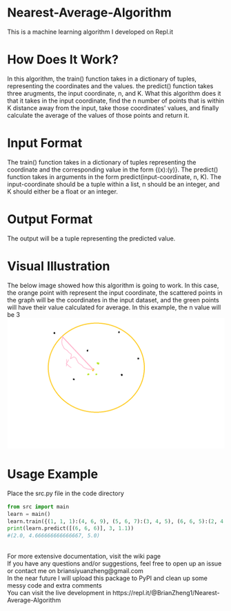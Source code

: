 # Nearest-Average-Algorithm
This is a machine learning algorithm I developed on Repl.it
<br>
# How Does It Work?
In this algorithm, the train() function takes in a dictionary of tuples, representing the coordinates and the values. the predict() function takes three arugments, the input coordinate, n, and K. What this algorithm does it that it takes in the input coordinate, find the n number of points that is within K distance away from the input, take those coordinates' values, and finally calculate the average of the values of those points and return it.
<br>
# Input Format
The train() function takes in a dictionary of tuples representing the coordinate and the corresponding value in the form {(x):(y)}. The predict() function takes in arguments in the form predict(input-coordinate, n, K). The input-coordinate should be a tuple within a list, n should be an integer, and K should either be a float or an integer. 
<br>
# Output Format
The output will be a tuple representing the predicted value.
<br>
# Visual Illustration
The below image showed how this algorithm is going to work. In this case, the orange point with represent the input coordinate, the scattered points in the graph will be the coordinates in the input dataset, and the green points will have their value calculated for average. In this example, the n value will be 3
![example-image](https://github.com/JarJuicy/Nearest-Average-Algorithm/blob/master/Untitled2.png)
# Usage Example
Place the src.py file in the code directory
```python
from src import main
learn = main()
learn.train({(1, 1, 1):(4, 6, 9), (5, 6, 7):(3, 4, 5), (6, 6, 5):(2, 4, 5), (6, 5, 6):(2, 3, 5), (5, 6, 6):(2, 7, 5)})
print(learn.predict([(6, 6, 6)], 3, 1.1))
#(2.0, 4.666666666666667, 5.0)
```
<br>
For more extensive documentation, visit the wiki page
<br>
If you have any questions and/or suggestions, feel free to open up an issue or contact me on briansiyuanzheng@gmail.com
<br>
In the near future I will upload this package to PyPI and clean up some messy code and extra comments
<br>
You can visit the live development in https://repl.it/@BrianZheng1/Nearest-Average-Algorithm

